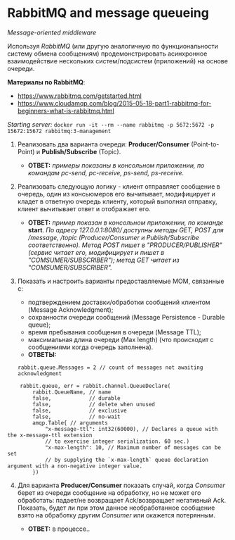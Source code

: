 # RabbitMQ and message queueing

*Message-oriented middleware*

Используя *RabbitMQ* (или другую аналогичную по функциональности систему обмена сообщениям) продемонстрировать асинхронное взаимодействие нескольких систем/подсистем (приложений) на основе очереди.

**Материалы по RabbitMQ**:

   * https://www.rabbitmq.com/getstarted.html
   * https://www.cloudamqp.com/blog/2015-05-18-part1-rabbitmq-for-beginners-what-is-rabbitmq.html

*Starting server:* `docker run -it --rm --name rabbitmq -p 5672:5672 -p 15672:15672 rabbitmq:3-management`

1. Реализовать два варианта очереди: **Producer/Consumer** (Point-to-Point) и **Publish/Subscribe** (Topic).
   
   - **ОТВЕТ:** *примеры показаны в консольном приложении, по командам pc-send, pc-receive, ps-send, ps-receive.*

2. Реализовать следующую логику - клиент отправляет сообщение в очередь, один из консьюмеров его вычитывает, модифицирует и кладет в ответную очередь клиенту, который выполнял отправку, клиент вычитывает ответ и отображает его.

   - **ОТВЕТ:** *пример показан в консольном приложении, по команде* **start**. *По адресу 127.0.0.1:8080/ доступны методы GET, POST для /message, /topic (Producer/Consumer и Publish/Subscribe соответственно). Метод POST пишет в "PRODUCER/PUBLISHER" (сервис читает его, модифицирует и пишет в "COMSUMER/SUBSCRIBER"); метод GET читает из "COMSUMER/SUBSCRIBER".*

3. Показать и настроить варианты предоставляемые MOM, связанные с:
   * подтверждением доставки/обработки сообщений клиентом (Message Acknowledgment);
   * сохранности очереди сообщений (Message Persistence - Durable queue);
   * время пребывания сообщения в очереди (Message TTL);
   * максимальная длина очереди (Max length) (что происходит с сообщениями когда очередь заполнена).


    - **ОТВЕТЫ:**

    `rabbit.queue.Messages = 2 // count of messages not awaiting acknowledgment`

```
    rabbit.queue, err = rabbit.channel.QueueDeclare(
		rabbit.QueueName, // name
		false,            // durable
		false,            // delete when unused
		false,            // exclusive
		false,            // no-wait
		amqp.Table{ // arguments
			"x-message-ttl": int32(60000), // Declares a queue with the x-message-ttl extension
			// to exercise integer serialization. 60 sec.)
			"x-max-length": 10, // Maximum number of messages can be set
			// by supplying the `x-max-length` queue declaration argument with a non-negative integer value.
		})
```

4. Для варианта **Producer/Consumer** показать случай, когда *Consumer* берет из очереди сообщение на обработку, но не может его обработать: падает/не возвращает Ack/возвращает негативный Ack. Показать, будет ли при этом данное необработанное сообщение взято на обработку другим *Consumer* или окажется потерянным.

   -  **ОТВЕТ:** в процессе..

